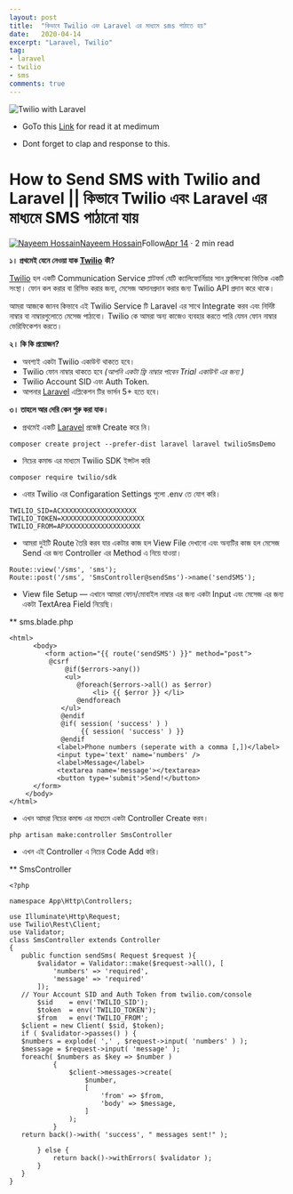 ```yaml
---
layout: post
title:  "কিভাবে Twilio এবং Laravel এর মাধ্যমে sms পাঠাতে হয়"
date:   2020-04-14
excerpt: "Laravel, Twilio"
tag:
- laravel 
- twilio
- sms
comments: true
---
```


![Twilio with Laravel](https://miro.medium.com/max/700/1*izwskFBcq6OUd2fHNhio1A.png)    

* GoTo this [Link](https://medium.com/@nayeemdev/how-to-send-sms-with-twilio-and-laravel-%E0%A6%95%E0%A6%BF%E0%A6%AD%E0%A6%BE%E0%A6%AC%E0%A7%87-twilio-%E0%A6%8F%E0%A6%AC%E0%A6%82-laravel-%E0%A6%8F%E0%A6%B0-%E0%A6%AE%E0%A6%BE%E0%A6%A7%E0%A7%8D%E0%A6%AF%E0%A6%AE%E0%A7%87-sms-%E0%A6%AA%E0%A6%BE%E0%A6%A0%E0%A6%BE%E0%A6%A4%E0%A7%87-%E0%A6%B9%E0%A7%9F-5330742cc3fe) for read it at medimum

* Dont forget to clap and response to this.
 


How to Send SMS with Twilio and Laravel || কিভাবে Twilio এবং Laravel এর মাধ্যমে SMS পাঠানো যায়
==============================================================================================

[![Nayeem Hossain](https://miro.medium.com/fit/c/96/96/1*JGSU3lXhMgW3RE0lKKu9LQ.jpeg)](https://medium.com/@nayeemdev?source=post_page-----5330742cc3fe--------------------------------)[Nayeem Hossain](https://medium.com/@nayeemdev?source=post_page-----5330742cc3fe--------------------------------)Follow[Apr 14](https://medium.com/@nayeemdev/how-to-send-sms-with-twilio-and-laravel-কিভাবে-twilio-এবং-laravel-এর-মাধ্যমে-sms-পাঠাতে-হয়-5330742cc3fe?source=post_page-----5330742cc3fe--------------------------------) · 2 min read


**১। প্রথমেই যেনে নেওয়া যাক** [**Twilio**](https://www.twilio.com/) **কী?**

[Twilio](https://www.twilio.com/) হল একটি Communication Service প্লাটফর্ম যেটি ক্যালিফোর্নিয়ার সান ফ্রান্সিসকো ভিত্তিক একটি সংস্থা। ফোন কল করার বা রিসিভ করার জন্য, মেসেজ আদানপ্রদান করার জন্য Twilio API প্রদান করে থাকে।

আমরা আজকে জানব কিভাবে এই Twilio Service টি Laravel এর সাথে Integrate করব এবং নির্দিষ্ট নাম্বার বা নাম্বারগুলোতে মেসেজ পাঠাবো। Twilio কে আমরা অন্য কাজেও ব্যবহার করতে পারি যেমন ফোন নাম্বার ভেরিফিকেশন করতে।

**২। কি কি প্রয়োজন?**

*   অবশ্যই একটা Twilio একাউন্ট থাকতে হবে।
*   Twilio ফোন নাম্বার থাকতে হবে _(আপনি একটা ফ্রি নাম্বার পাবেন Trial একাউন্ট এর জন্য )_
*   Twilio Account SID এবং Auth Token.
*   আপনার [Laravel](https://laravel.com/) এপ্লিকেশন টির ভার্সন 5+ হতে হবে।

**৩। তাহলে আর দেরি কেন শুরু করা যাক।**

*   প্রথমেই একটি [Laravel](https://laravel.com/) প্রজেক্ট Create করে নি।

```
composer create project --prefer-dist laravel laravel twilioSmsDemo
```

*   নিচের কমান্ড এর মাধ্যমে Twilio SDK ইন্সটল করি

```
composer require twilio/sdk
```

*   এবার Twilio এর Configaration Settings গুলো .env তে যোগ করি।

```
TWILIO_SID=ACXXXXXXXXXXXXXXXXXXX
TWILIO_TOKEN=XXXXXXXXXXXXXXXXXXXXX
TWILIO_FROM=APXXXXXXXXXXXXXXXXXXX
```

*   আমরা দুইটি Route তৈরি করব যার একটার কাজ হল View File দেখানো এবং অন্যটির কাজ হল মেসেজ Send এর জন্য Controller এর Method এ নিয়ে যাওয়া।

```
Route::view('/sms', 'sms');
Route::post('/sms', 'SmsController@sendSms')->name('sendSMS');
```

*   View file Setup — এখানে আমরা ফোন/মোবাইল নাম্বার এর জন্য একটা Input এবং মেসেজ এর জন্য একটা TextArea Field নিয়েছি।

** sms.blade.php

```
<html>
      <body>
         <form action="{{ route('sendSMS') }}" method="post">
          @csrf
              @if($errors->any())
              <ul>
                 @foreach($errors->all() as $error)
                     <li> {{ $error }} </li>
                 @endforeach
             </ul>
             @endif
             @if( session( 'success' ) )
                  {{ session( 'success' ) }}
             @endif
            <label>Phone numbers (seperate with a comma [,])</label>
            <input type='text' name='numbers' />
            <label>Message</label>
            <textarea name='message'></textarea>
            <button type='submit'>Send!</button>
      </form>
    </body>
</html>
```

*   এখন আমরা নিচের কমান্ড এর মাধ্যমে একটা Controller Create করব।

```
php artisan make:controller SmsController
```

*   এখন এই Controller এ নিচের Code Add করি।

\*\* SmsController

```
<?php

namespace App\Http\Controllers;

use Illuminate\Http\Request;
use Twilio\Rest\Client;
use Validator;
class SmsController extends Controller
{
   public function sendSms( Request $request ){
       $validator = Validator::make($request->all(), [
           'numbers' => 'required',
           'message' => 'required'
       ]);
   // Your Account SID and Auth Token from twilio.com/console
       $sid    = env('TWILIO_SID');
       $token  = env('TWILIO_TOKEN');
       $from   = env('TWILIO_FROM';
   $client = new Client( $sid, $token);
   if ( $validator->passes() ) {
   $numbers = explode( ',' , $request->input( 'numbers' ) );
   $message = $request->input( 'message' );
   foreach( $numbers as $key => $number )
           {
               $client->messages->create(
                   $number,
                   [
                       'from' => $from,
                       'body' => $message,
                   ]
               );
           }
   return back()->with( 'success', " messages sent!" );
              
       } else {
           return back()->withErrors( $validator );
       }
   }
}
```
